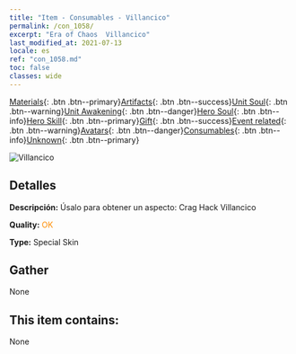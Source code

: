 ```yaml
---
title: "Item - Consumables - Villancico"
permalink: /con_1058/
excerpt: "Era of Chaos  Villancico"
last_modified_at: 2021-07-13
locale: es
ref: "con_1058.md"
toc: false
classes: wide
---
```

 [Materials](/ItemsES/){: .btn .btn--primary}[Artifacts](/ItemsES/Artifacts/){: .btn .btn--success}[Unit Soul](/ItemsES/UnitSoul/){: .btn .btn--warning}[Unit Awakening](/ItemsES/UnitAwakening/){: .btn .btn--danger}[Hero Soul](/ItemsES/HeroSoul/){: .btn .btn--info}[Hero Skill](/ItemsES/HeroSkill/){: .btn .btn--primary}[Gift](/ItemsES/Gift/){: .btn .btn--success}[Event related](/ItemsES/Events/){: .btn .btn--warning}[Avatars](/ItemsES/Avatars/){: .btn .btn--danger}[Consumables](/ItemsES/Consumables/){: .btn .btn--info}[Unknown](/ItemsES/Unknown/){: .btn .btn--primary}

 ![Villancico](/images/h/h_CragHack7.jpg)

## Detalles
 **Descripción:** Úsalo para obtener un aspecto: Crag Hack Villancico

 **Quality:** <span style="color: #FF8C00">OK</span>

 **Type:** Special Skin

## Gather

  None

## This item contains:

  None

